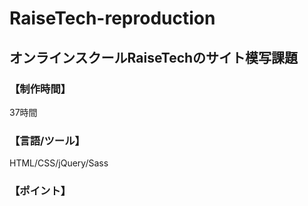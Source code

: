 # RaiseTech-reproduction
## オンラインスクールRaiseTechのサイト模写課題

### 【制作時間】
37時間

### 【言語/ツール】
HTML/CSS/jQuery/Sass

### 【ポイント】
